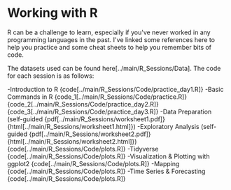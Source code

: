 # Working with R

R can be a challenge to learn, especially if you've never worked in any programming languages in the past.
I've linked some references here to help you practice and some cheat sheets to help you remember bits of code.

The datasets used can be found here[../main/R_Sessions/Data]. The code for each session is as follows:

-Introduction to R {code[../main/R_Sessions/Code/practice_day1.R]} 
-Basic Commands in R {code_1[../main/R_Sessions/Code/practice.R]} {code_2[../main/R_Sessions/Code/practice_day2.R]} {code_3[../main/R_Sessions/Code/practice_day3.R]}
-Data Preparation (self-guided {pdf[../main/R_Sessions/worksheet1.pdf]} {html[../main/R_Sessions/worksheet1.html]})
-Exploratory Analysis (self-guided {pdf[../main/R_Sessions/worksheet2.pdf]} {html[../main/R_Sessions/worksheet2.html]}) {code[../main/R_Sessions/Code/plots.R]}
-Tidyverse {code[../main/R_Sessions/Code/plots.R]}
-Visualization & Plotting with ggplot2 {code[../main/R_Sessions/Code/plots.R]}
-Mapping {code[../main/R_Sessions/Code/plots.R]}
-Time Series & Forecasting {code[../main/R_Sessions/Code/plots.R]}
